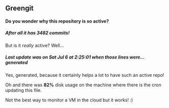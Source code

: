 ## Greengit

#### Do you wonder why this repository is so active?

##### After all it has 3482 commits!

But is it *really* active? Well...

##### Last update was on Sat Jul 6 at 2:25:01 when those lines were... generated

Yes, generated, because it certainly helps a lot to have such an active repo!

Oh and there was **82%** disk usage on the machine
where there is the cron updating this file.

Not the best way to monitor a VM in the cloud but it works! :)
